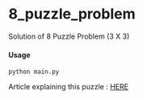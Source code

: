 # 8_puzzle_problem

Solution of 8 Puzzle Problem (3 X 3)

#### Usage
```
python main.py
```

Article explaining this puzzle : [HERE](http://artificialintelligence-notes.blogspot.in/2010/07/8-puzzle-problem.html)